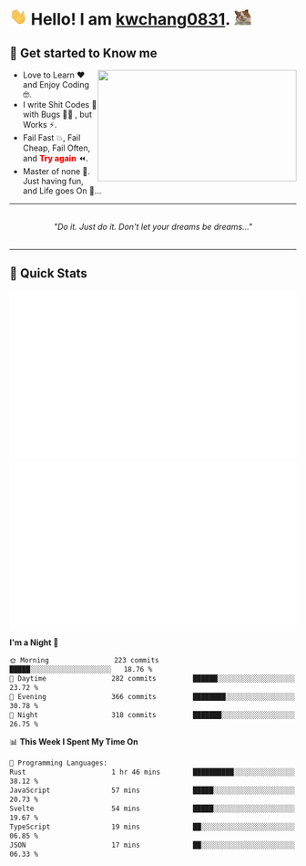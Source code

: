 <h1> <img src="./assets/hi.gif" height="30px"> Hello! I am <a href="https://github.com/kwchang0831">kwchang0831</a>. <img src="./assets/cool-cat.gif" height="30px"> </h1>
</h1>

## 🎉 Get started to Know me

<a href="#"><img align="right" src="https://media.tenor.com/S5qCffxIFdUAAAAC/the-muppet-kermit-the-frog.gif" width="349" height="195" /></a>

- Love to Learn ❤️ and Enjoy Coding 🤓.
- I write Shit Codes 💩 with Bugs 🐛🐛 , but Works ⚡️.
- Fail Fast 💥, Fail Cheap, Fail Often, and <span style="color:red;font-weight:800;">Try again</span> ⏪️.
- Master of none 🤪. Just having fun, and Life goes On 🌱...

<hr/>
<br/>
<div align="center">
<i>"Do it. Just do it. Don't let your dreams be dreams..." </i>
</div>
<br/>
<hr/>

## 🙈 Quick Stats

![](https://raw.githubusercontent.com/kwchang0831/kwchang0831/output/generated/overview.svg)
![](https://raw.githubusercontent.com/kwchang0831/kwchang0831/output/generated/languages.svg)

<!--START_SECTION:waka-->
**I'm a Night 🦉** 

```text
🌞 Morning                223 commits         █████░░░░░░░░░░░░░░░░░░░░   18.76 % 
🌆 Daytime                282 commits         ██████░░░░░░░░░░░░░░░░░░░   23.72 % 
🌃 Evening                366 commits         ████████░░░░░░░░░░░░░░░░░   30.78 % 
🌙 Night                  318 commits         ███████░░░░░░░░░░░░░░░░░░   26.75 % 
```


📊 **This Week I Spent My Time On** 

```text
💬 Programming Languages: 
Rust                     1 hr 46 mins        ██████████░░░░░░░░░░░░░░░   38.12 % 
JavaScript               57 mins             █████░░░░░░░░░░░░░░░░░░░░   20.73 % 
Svelte                   54 mins             █████░░░░░░░░░░░░░░░░░░░░   19.67 % 
TypeScript               19 mins             ██░░░░░░░░░░░░░░░░░░░░░░░   06.85 % 
JSON                     17 mins             ██░░░░░░░░░░░░░░░░░░░░░░░   06.33 % 
```


<!--END_SECTION:waka-->
